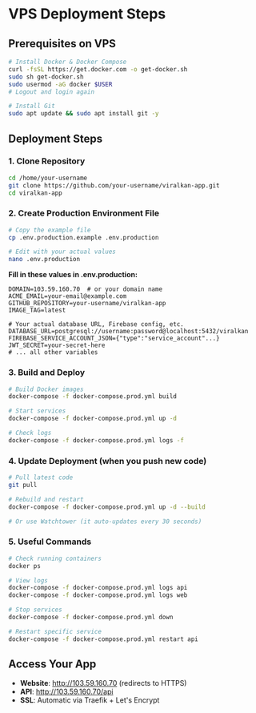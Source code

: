 # VPS Deployment Steps

## Prerequisites on VPS
```bash
# Install Docker & Docker Compose
curl -fsSL https://get.docker.com -o get-docker.sh
sudo sh get-docker.sh
sudo usermod -aG docker $USER
# Logout and login again

# Install Git
sudo apt update && sudo apt install git -y
```

## Deployment Steps

### 1. Clone Repository
```bash
cd /home/your-username
git clone https://github.com/your-username/viralkan-app.git
cd viralkan-app
```

### 2. Create Production Environment File
```bash
# Copy the example file
cp .env.production.example .env.production

# Edit with your actual values
nano .env.production
```

**Fill in these values in .env.production:**
```env
DOMAIN=103.59.160.70  # or your domain name
ACME_EMAIL=your-email@example.com
GITHUB_REPOSITORY=your-username/viralkan-app
IMAGE_TAG=latest

# Your actual database URL, Firebase config, etc.
DATABASE_URL=postgresql://username:password@localhost:5432/viralkan
FIREBASE_SERVICE_ACCOUNT_JSON={"type":"service_account"...}
JWT_SECRET=your-secret-here
# ... all other variables
```

### 3. Build and Deploy
```bash
# Build Docker images
docker-compose -f docker-compose.prod.yml build

# Start services
docker-compose -f docker-compose.prod.yml up -d

# Check logs
docker-compose -f docker-compose.prod.yml logs -f
```

### 4. Update Deployment (when you push new code)
```bash
# Pull latest code
git pull

# Rebuild and restart
docker-compose -f docker-compose.prod.yml up -d --build

# Or use Watchtower (it auto-updates every 30 seconds)
```

### 5. Useful Commands
```bash
# Check running containers
docker ps

# View logs
docker-compose -f docker-compose.prod.yml logs api
docker-compose -f docker-compose.prod.yml logs web

# Stop services
docker-compose -f docker-compose.prod.yml down

# Restart specific service
docker-compose -f docker-compose.prod.yml restart api
```

## Access Your App
- **Website**: http://103.59.160.70 (redirects to HTTPS)
- **API**: http://103.59.160.70/api
- **SSL**: Automatic via Traefik + Let's Encrypt
